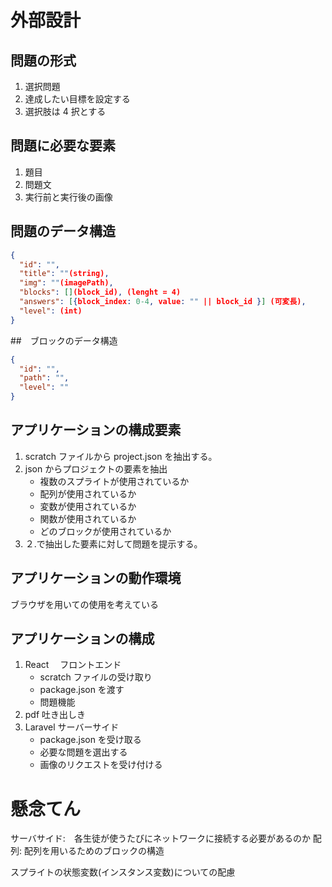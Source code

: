 # 外部設計

## 問題の形式

1. 選択問題
2. 達成したい目標を設定する
3. 選択肢は 4 択とする

## 問題に必要な要素

1. 題目
2. 問題文
3. 実行前と実行後の画像

## 問題のデータ構造

```json
{
  "id": "",
  "title": ""(string),
  "img": ""(imagePath),
  "blocks": [](block_id), (lenght = 4)
  "answers": [{block_index: 0-4, value: "" || block_id }] (可変長),
  "level": (int)
}
```

##　ブロックのデータ構造

```json
{
  "id": "",
  "path": "",
  "level": ""
}
```

## アプリケーションの構成要素

1. scratch ファイルから project.json を抽出する。
2. json からプロジェクトの要素を抽出
   - 複数のスプライトが使用されているか
   - 配列が使用されているか
   - 変数が使用されているか
   - 関数が使用されているか
   - どのブロックが使用されているか
3. ２.で抽出した要素に対して問題を提示する。

## アプリケーションの動作環境

ブラウザを用いての使用を考えている

## アプリケーションの構成

1. React 　フロントエンド
   - scratch ファイルの受け取り
   - package.json を渡す
   - 問題機能
2. pdf 吐き出しき
3. Laravel サーバーサイド
   - package.json を受け取る
   - 必要な問題を選出する
   - 画像のリクエストを受け付ける

# 懸念てん

サーバサイド:　各生徒が使うたびにネットワークに接続する必要があるのか
配列: 配列を用いるためのブロックの構造

スプライトの状態変数(インスタンス変数)についての配慮
